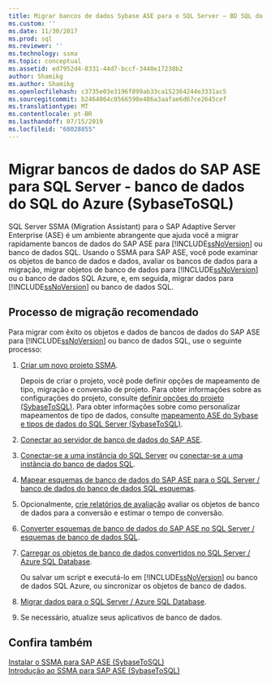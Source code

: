 ```yaml
---
title: Migrar bancos de dados Sybase ASE para o SQL Server – BD SQL do Azure | Microsoft Docs
ms.custom: ''
ms.date: 11/30/2017
ms.prod: sql
ms.reviewer: ''
ms.technology: ssma
ms.topic: conceptual
ms.assetid: ed7952d4-8331-44d7-bccf-3440e17238b2
author: Shamikg
ms.author: Shamikg
ms.openlocfilehash: c3735e03e3196f899ab33ca152364244e3331ac5
ms.sourcegitcommit: b2464064c0566590e486a3aafae6d67ce2645cef
ms.translationtype: MT
ms.contentlocale: pt-BR
ms.lasthandoff: 07/15/2019
ms.locfileid: "68028855"
---
```

# <a name="migrating-sap-ase-databases-to-sql-server---azure-sql-database-sybasetosql"></a>Migrar bancos de dados do SAP ASE para SQL Server - banco de dados do SQL do Azure (SybaseToSQL)
SQL Server SSMA (Migration Assistant) para o SAP Adaptive Server Enterprise (ASE) é um ambiente abrangente que ajuda você a migrar rapidamente bancos de dados do SAP ASE para [!INCLUDE[ssNoVersion](../../includes/ssnoversion-md.md)] ou banco de dados SQL. Usando o SSMA para SAP ASE, você pode examinar os objetos de banco de dados e dados, avaliar os bancos de dados para a migração, migrar objetos de banco de dados para [!INCLUDE[ssNoVersion](../../includes/ssnoversion-md.md)] ou o banco de dados SQL Azure, e, em seguida, migrar dados para [!INCLUDE[ssNoVersion](../../includes/ssnoversion-md.md)] ou banco de dados SQL.  
  
## <a name="recommended-migration-process"></a>Processo de migração recomendado  
Para migrar com êxito os objetos e dados de bancos de dados do SAP ASE para [!INCLUDE[ssNoVersion](../../includes/ssnoversion-md.md)] ou banco de dados SQL, use o seguinte processo:  
  
1.  [Criar um novo projeto SSMA](working-with-ssma-projects-sybasetosql.md).  
  
    Depois de criar o projeto, você pode definir opções de mapeamento de tipo, migração e conversão de projeto. Para obter informações sobre as configurações do projeto, consulte [definir opções do projeto &#40;SybaseToSQL&#41;](../../ssma/sybase/setting-project-options-sybasetosql.md). Para obter informações sobre como personalizar mapeamentos de tipo de dados, consulte [mapeamento ASE do Sybase e tipos de dados do SQL Server &#40;SybaseToSQL&#41;](../../ssma/sybase/mapping-sybase-ase-and-sql-server-data-types-sybasetosql.md).  
  
2.  [Conectar ao servidor de banco de dados do SAP ASE](connecting-to-sybase-ase-sybasetosql.md).  
  
3.  [Conectar-se a uma instância do SQL Server](connecting-to-sql-server-sybasetosql.md) ou [conectar-se a uma instância do banco de dados SQL](connecting-to-azure-sql-db-sybasetosql.md).  
  
4.  [Mapear esquemas de banco de dados do SAP ASE para o SQL Server / banco de dados do banco de dados SQL esquemas](https://msdn.microsoft.com/2c927003-c49d-4fe1-8e3e-5b2899166268).  
  
5.  Opcionalmente, [crie relatórios de avaliação](assessing-sybase-ase-database-objects-for-conversion-sybasetosql.md) avaliar os objetos de banco de dados para a conversão e estimar o tempo de conversão.  
  
6.  [Converter esquemas de banco de dados do SAP ASE no SQL Server / esquemas de banco de dados SQL](https://msdn.microsoft.com/509cb65d-2f54-427a-83d7-37919cc4e3e3).  
  
7.  [Carregar os objetos de banco de dados convertidos no SQL Server / Azure SQL Database](https://msdn.microsoft.com/4c59256f-99a8-4351-9559-a455813dbd06).  
  
    Ou salvar um script e executá-lo em [!INCLUDE[ssNoVersion](../../includes/ssnoversion-md.md)] ou banco de dados SQL Azure, ou sincronizar os objetos de banco de dados.  
  
8.  [Migrar dados para o SQL Server / Azure SQL Database](https://msdn.microsoft.com/54a39f5e-9250-4387-a3ae-eae47c799811).  
  
9. Se necessário, atualize seus aplicativos de banco de dados.  
  
## <a name="see-also"></a>Confira também  
[Instalar o SSMA para SAP ASE &#40;SybaseToSQL&#41;](../../ssma/sybase/installing-ssma-for-sybase-sybasetosql.md)  
[Introdução ao SSMA para SAP ASE &#40;SybaseToSQL&#41;](../../ssma/sybase/getting-started-with-ssma-for-sybase-sybasetosql.md)  
  
